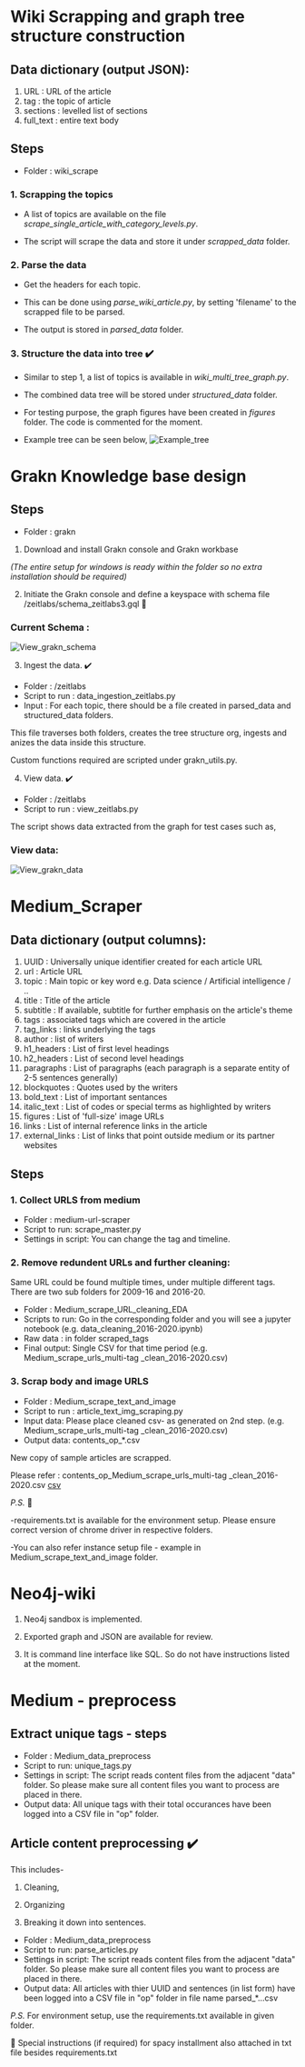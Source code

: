 # Wiki Scrapping and graph tree structure construction

## Data dictionary (output JSON):   

1. URL : URL of the article
1. tag : the topic of article
1. sections : levelled list of sections
1. full_text : entire text body


## Steps 
- Folder : wiki_scrape
### 1. Scrapping the topics 

- A list of topics are available on the file *scrape_single_article_with_category_levels.py*.

- The script will scrape the data and store it under *scrapped_data* folder. 

### 2. Parse the data 

- Get the headers for each topic. 

- This can be done using *parse_wiki_article.py*, by setting 'filename' to the scrapped file to be parsed. 

- The output is stored in *parsed_data* folder.

### 3. Structure the data into tree :heavy_check_mark:

- Similar to step 1, a list of topics is available in *wiki_multi_tree_graph.py*. 

- The combined data tree will be stored under *structured_data* folder. 

- For testing purpose, the graph figures have been created in *figures* folder. The code is commented for the moment. 

- Example tree can be seen below,
![Example_tree](./wiki_scrape/figures/Machine_learning_knowledge_graph.png)

# Grakn Knowledge base design 

## Steps
- Folder : grakn

1. Download and install Grakn console and Grakn workbase 

*(The entire setup for windows is ready within the folder so no extra installation should be required)*

2. Initiate the Grakn console and define a keyspace with schema file /zeitlabs/schema_zeitlabs3.gql :pencil: 

### Current Schema :

![View_grakn_schema](./grakn/zeitlabs/grakn_schema.png)


3. Ingest the data. :heavy_check_mark:

- Folder : /zeitlabs
- Script to run : data_ingestion_zeitlabs.py 
- Input  : For each topic, there should be a file created in parsed_data and structured_data folders. 

This file traverses both folders, creates the tree structure org, ingests and anizes the data inside this structure. 

Custom functions required are scripted under grakn_utils.py.

4. View data. :heavy_check_mark:
- Folder : /zeitlabs
- Script to run : view_zeitlabs.py

The script shows data extracted from the graph for test cases such as,

### View data: 

![View_grakn_data](./grakn/zeitlabs/test_q.png)


# Medium_Scraper  

## Data dictionary (output columns):

1. UUID : Universally unique identifier created for each article URL	
1. url : Article URL	
1. topic : Main topic or key word e.g. Data science / Artificial intelligence / ..	
1. title : Title of the article	
1. subtitle	: If available, subtitle for further emphasis on the article's theme
1. tags	: associated tags which are covered in the article
1. tag_links : links underlying the tags  
1. author	: list of writers
1. h1_headers : List of first level headings	
1. h2_headers	: List of second level headings
1. paragraphs : List of paragraphs (each paragraph is a separate entity of 2-5 sentences generally)	
1. blockquotes	: Quotes used by the writers
1. bold_text	: List of important sentances 
1. italic_text : List of codes or special terms as highlighted by writers
1. figures : List of 'full-size' image URLs   
1. links : List of internal reference links in the article  
1. external_links : List of links that point outside medium or its partner websites   


## Steps


### 1. Collect URLS from medium
- Folder : medium-url-scraper
- Script to run: scrape_master.py
- Settings in script: You can change the tag and timeline.

### 2. Remove redundent URLs and further cleaning: 
Same URL could be found multiple times, under multiple different tags. 
There are two sub folders for 2009-16 and 2016-20.
- Folder : Medium_scrape_URL_cleaning_EDA
- Scripts to run: Go in the corresponding folder and you will see a jupyter notebook (e.g. data_cleaning_2016-2020.ipynb)
- Raw data : in folder scraped_tags
- Final output: Single CSV for that time period (e.g. Medium_scrape_urls_multi-tag _clean_2016-2020.csv)

### 3. Scrap body and image URLS 
- Folder : Medium_scrape_text_and_image
- Script to run : article_text_img_scraping.py
- Input data: Please place cleaned csv- as generated on 2nd step. (e.g. Medium_scrape_urls_multi-tag _clean_2016-2020.csv)
- Output data: contents_op_*.csv

New copy of sample articles are scrapped. 

Please refer : contents_op_Medium_scrape_urls_multi-tag _clean_2016-2020.csv [csv](https://github.com/ahm10/impulso/blob/master/Medium_scrape_text_and_image/2016-2020/contents_op_Medium_scrape_urls_multi-tag%20_clean_2016-2020.csv)


*P.S.*
:memo:


-requirements.txt is available for the environment setup. Please ensure  correct version of chrome driver in respective folders.


-You can also refer instance setup file - example in Medium_scrape_text_and_image folder.


# Neo4j-wiki

1. Neo4j sandbox is implemented.

2. Exported graph and JSON are available for review.

3. It is command line interface like SQL. So do not have instructions listed at the moment.

# Medium - preprocess

## Extract unique tags - steps 

- Folder : Medium_data_preprocess
- Script to run: unique_tags.py
- Settings in script: The script reads content files from the adjacent "data" folder. So please make sure all content files you want to process are placed in there. 
- Output data: All unique tags with their total occurances have been logged into a CSV file in "op" folder.

## Article content preprocessing :heavy_check_mark:
This includes- 
1. Cleaning,

2. Organizing 

3. Breaking it down into sentences. 

- Folder : Medium_data_preprocess
- Script to run: parse_articles.py
- Settings in script: The script reads content files from the adjacent "data" folder. So please make sure all content files you want to process are placed in there. 
- Output data: All articles with thier UUID and sentences (in list form) have been logged into a CSV file in "op" folder in file name parsed_*...csv


*P.S.* For environment setup, use the requirements.txt available in given folder.


:high_brightness:  Special instructions (if required) for spacy installment also attached in txt file besides requirements.txt

 